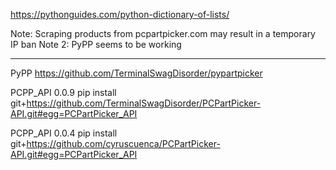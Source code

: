 https://pythonguides.com/python-dictionary-of-lists/

Note: Scraping products from pcpartpicker.com may result in a temporary IP ban
Note 2: PyPP seems to be working
_______

PyPP
https://github.com/TerminalSwagDisorder/pypartpicker

PCPP_API 0.0.9
pip install git+https://github.com/TerminalSwagDisorder/PCPartPicker-API.git#egg=PCPartPicker_API

PCPP_API 0.0.4
pip install git+https://github.com/cyruscuenca/PCPartPicker-API.git#egg=PCPartPicker_API
